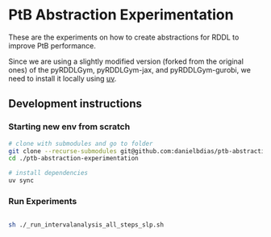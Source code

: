 # PtB Abstraction Experimentation

These are the experiments on how to create abstractions for RDDL to improve PtB performance.

Since we are using a slightly modified version (forked from the original ones) of the pyRDDLGym, pyRDDLGym-jax, and pyRDDLGym-gurobi, we need to install it locally using [uv](https://docs.astral.sh/uv/getting-started/installation/).

## Development instructions

### Starting new env from scratch

```sh
# clone with submodules and go to folder
git clone --recurse-submodules git@github.com:danielbdias/ptb-abstraction-experimentation.git
cd ./ptb-abstraction-experimentation

# install dependencies
uv sync
```

### Run Experiments
```sh

sh ./_run_intervalanalysis_all_steps_slp.sh
```